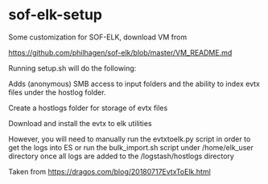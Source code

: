 # sof-elk-setup
Some customization for SOF-ELK, download VM from

https://github.com/philhagen/sof-elk/blob/master/VM_README.md

Running setup.sh will do the following:

Adds (anonymous) SMB access to input folders and the ability to index evtx files under the hostlog folder.

Create a hostlogs folder for storage of evtx files

Download and install the evtx to elk utilities

However, you will need to manually run the evtxtoelk.py script in order to get the logs into ES or run the bulk_import.sh script under /home/elk_user directory once all logs are added to the /logstash/hostlogs directory

Taken from https://dragos.com/blog/20180717EvtxToElk.html
